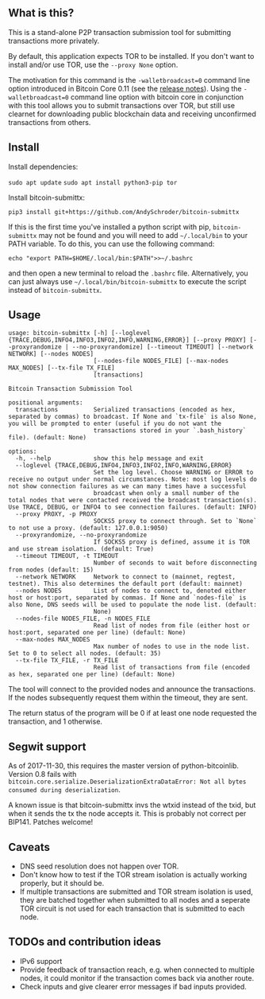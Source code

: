 What is this?
--------------

This is a stand-alone P2P transaction submission tool for submitting transactions more privately.

By default, this application expects TOR to be installed. If you don't want to install and/or use TOR, use the `--proxy None` option.

The motivation for this command is the `-walletbroadcast=0` command line option introduced in Bitcoin Core 0.11 (see the [release notes](https://github.com/bitcoin/bitcoin/blob/v0.11.0rc1/doc/release-notes.md#privacy-disable-wallet-transaction-broadcast)). Using the `-walletbroadcast=0` command line option with bitcoin core in conjunction with this tool allows you to submit transactions over TOR, but still use clearnet for downloading public blockchain data and receiving unconfirmed transactions from others.


Install
------------

Install dependencies:

`sudo apt update`
`sudo apt install python3-pip tor`

Install bitcoin-submittx:

`pip3 install git+https://github.com/AndySchroder/bitcoin-submittx`

If this is the first time you've installed a python script with pip, `bitcoin-submittx` may not be found and you will need to add `~/.local/bin` to your PATH variable. To do this, you can use the following command:

`echo "export PATH=$HOME/.local/bin:$PATH">>~/.bashrc`

and then open a new terminal to reload the `.bashrc` file. Alternatively, you can just always use `~/.local/bin/bitcoin-submittx` to execute the script instead of `bitcoin-submittx`.


Usage
--------

```
usage: bitcoin-submittx [-h] [--loglevel {TRACE,DEBUG,INFO4,INFO3,INFO2,INFO,WARNING,ERROR}] [--proxy PROXY] [--proxyrandomize | --no-proxyrandomize] [--timeout TIMEOUT] [--network NETWORK] [--nodes NODES]
                        [--nodes-file NODES_FILE] [--max-nodes MAX_NODES] [--tx-file TX_FILE]
                        [transactions]

Bitcoin Transaction Submission Tool

positional arguments:
  transactions          Serialized transactions (encoded as hex, separated by commas) to broadcast. If None and `tx-file` is also None, you will be prompted to enter (useful if you do not want the
                        transactions stored in your `.bash_history` file). (default: None)

options:
  -h, --help            show this help message and exit
  --loglevel {TRACE,DEBUG,INFO4,INFO3,INFO2,INFO,WARNING,ERROR}
                        Set the log level. Choose WARNING or ERROR to receive no output under normal circumstances. Note: most log levels do not show connection failures as we can many times have a successful
                        broadcast when only a small number of the total nodes that were contacted received the broadcast transaction(s). Use TRACE, DEBUG, or INFO4 to see connection failures. (default: INFO)
  --proxy PROXY, -p PROXY
                        SOCKS5 proxy to connect through. Set to `None` to not use a proxy. (default: 127.0.0.1:9050)
  --proxyrandomize, --no-proxyrandomize
                        If SOCKS5 proxy is defined, assume it is TOR and use stream isolation. (default: True)
  --timeout TIMEOUT, -t TIMEOUT
                        Number of seconds to wait before disconnecting from nodes (default: 15)
  --network NETWORK     Network to connect to (mainnet, regtest, testnet). This also determines the default port (default: mainnet)
  --nodes NODES         List of nodes to connect to, denoted either host or host:port, separated by commas. If None and `nodes-file` is also None, DNS seeds will be used to populate the node list. (default:
                        None)
  --nodes-file NODES_FILE, -n NODES_FILE
                        Read list of nodes from file (either host or host:port, separated one per line) (default: None)
  --max-nodes MAX_NODES
                        Max number of nodes to use in the node list. Set to 0 to select all nodes. (default: 35)
  --tx-file TX_FILE, -r TX_FILE
                        Read list of transactions from file (encoded as hex, separated one per line) (default: None)
```

The tool will connect to the provided nodes and announce the transactions. If the
nodes subsequently request them within the timeout, they are sent.

The return status of the program will be 0 if at least one node requested the transaction, and 1
otherwise.


Segwit support
---------------

As of 2017-11-30, this requires the master version of python-bitcoinlib.
Version 0.8 fails with `bitcoin.core.serialize.DeserializationExtraDataError: Not all bytes consumed during deserialization`.

A known issue is that bitcoin-submittx invs the wtxid instead of the txid, but
when it sends the tx the node accepts it. This is probably not correct per
BIP141. Patches welcome!


Caveats
-------
- DNS seed resolution does not happen over TOR.
- Don't know how to test if the TOR stream isolation is actually working properly, but it should be.
- If multiple transactions are submitted and TOR stream isolation is used, they are batched together when submitted to all nodes and a seperate TOR circuit is not used for each transaction that is submitted to each node.


TODOs and contribution ideas
-----------------------------

- IPv6 support
- Provide feedback of transaction reach, e.g. when connected to multiple nodes, it could monitor if the transaction comes back via another route.
- Check inputs and give clearer error messages if bad inputs provided.


